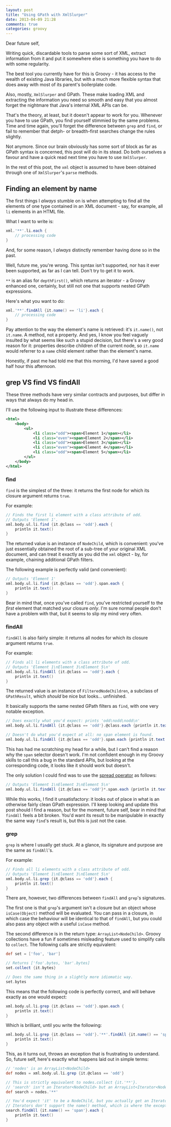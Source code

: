 ```yaml
---
layout: post
title: "Using GPath with XmlSlurper"
date: 2013-04-09 21:28
comments: true
categories: groovy
---
```

Dear future self,

Writing quick, discardable tools to parse some sort of XML, extract information from it and put it somewhere else is something you have to do with some regularity.

The best tool you currently have for this is Groovy - it has access to the wealth of existing Java libraries, but with a much more flexible syntax that does away with most of its parent's boilerplate code.

Also, mostly, `XmlSlurper` and GPath. These make loading XML and extracting the information you need so smooth and easy that you almost forget the nightmare that Java's internal XML APIs can be.

That's the theory, at least, but it doesn't appear to work for you. Whenever you have to use GPath, you find yourself stimmied by the same problems. Time and time again, you'll forget the difference between `grep` and `find`, or fail to remember that detph- or breadth-first searches change the rules slightly.

Not anymore. Since our brain obviously has some sort of block as far as GPath syntax is concerned, this post will do in its stead. Do both ourselves a favour and have a quick read next time you have to use `XmlSlurper`.

<!-- more -->

In the rest of this post, the `xml` object is assumed to have been obtained through one of `XmlSlurper`'s `parse` methods.

## Finding an element by name

The first things I *always* stumble on is when attempting to find all the elements of one type contained in an XML document - say, for example, all `li` elements in an HTML file.

What I want to write is:
```groovy
xml.'**'.li.each {
    // processing code
}
```

And, for some reason, I *always* distinctly remember having done so in the past.

Well, future me, you're wrong. This syntax isn't supported, nor has it ever been supported, as far as I can tell. Don't try to get it to work.

`**` is an alias for `depthFirst()`, which returns an iterator - a Groovy enhanced one, certainly, but still not one that supports nested GPath expressions.

Here's what you want to do:

```groovy
xml.'**'.findAll {it.name() == 'li'}.each {
    // processing code
}
```

Pay attention to the way the element's name is retrieved: it's `it.name()`, not `it.name`. A method, not a property. And yes, I know you feel vaguely insulted by what seems like such a stupid decision, but there's a very good reason for it: properties describe children of the current node, so `it.name` would referrer to a `name` child element rather than the element's name.

Honestly, if past me had told me that this morning, I'd have saved a good half hour this afternoon.

## grep VS find VS findAll

These three methods have very similar contracts and purposes, but differ in ways that always do my head in.

I'll use the following input to illustrate these differences:
```xml
<html>
    <body>
        <ul>
            <li class="odd"><span>Element 1</span></li>
            <li class="even"><span>Element 2</span></li>
            <li class="odd"><span>Element 3</span></li>
            <li class="even"><span>Element 4</span></li>
            <li class="odd"><span>Element 5</span></li>
        </ul>
    </body>
</html>
```


### find
`find` is the simplest of the three: it returns the first node for which its closure argument returns `true`.

For example:
```groovy
// Finds the first li element with a class attribute of odd.
// Outputs 'Element 1'.
xml.body.ul.li.find {it.@class == 'odd'}.each {
    println it.text()
}
```

The returned value is an instance of `NodeChild`, which is convenient: you've just essentially obtained the root of a sub-tree of your original XML document, and can treat it exactly as you did the `xml` object - by, for example, chaining additional GPath filters.

The following example is perfectly valid (and convenient):
```groovy
// Outputs 'Element 1'
xml.body.ul.li.find {it.@class == 'odd'}.span.each {
    println it.text()
}
```

Bear in mind that, once you've called `find`, you've restricted yourself to the *first* element that matched your closure *only*. I'm sure normal people don't have a problem with that, but it seems to slip my mind very often.

### findAll
`findAll` is also fairly simple: it returns all nodes for which its closure argument returns `true`.

For example:
```groovy
// Finds all li elements with a class attribute of odd.
// Outputs 'Element 1\nElement 3\nElement 5\n'
xml.body.ul.li.findAll {it.@class == 'odd'}.each {
    println it.text()
}
```

The returned value is an instance of `FilteredNodeChildren`, a subclass of `GPathResult`, which *should* be nice but looks... unfinished.

It basically supports the same nested GPath filters as `find`, with one very notable exception.
```groovy
// Does exactly what you'd expect: prints 'odd\nodd\nodd\n'
xml.body.ul.li.findAll {it.@class == 'odd'}.@class.each {println it.text()}

// Doesn't do what you'd expect at all: no span element is found.
xml.body.ul.li.findAll {it.@class == 'odd'}.span.each {println it.text()}
```

This has had me scratching my head for a while, but I can't find a reason why the `span` selector doesn't work. I'm not confident enough in my Groovy skills to call this a bug in the standard APIs, but looking at the corresponding code, it looks like it should work but doesn't.

The only solution I could find was to use the [spread operator](http://groovy.codehaus.org/Operators#Operators-SpreadOperator) as follows:
```groovy
// Outputs 'Element 1\nElement 3\nElement 5\n'
xml.body.ul.li.findAll {it.@class == 'odd'}*.span.each {println it.text()}
```

While this works, I find it unsatisfactory: it looks out of place in what is an otherwise fairly clean GPath expression. I'll keep looking and update this post should I find a reason, but for the moment, future self, bear in mind that `findAll` feels a bit broken. You'd want its result to be manipulable in exactly the same way `find`'s result is, but this is just not the case.


### grep
`grep` is where I usually get stuck. At a glance, its signature and purpose are the same as `findAll`'s.

For example:
```groovy
// Finds all li elements with a class attribute of odd.
// Outputs 'Element 1\nElement 3\nElement 5\n'
xml.body.ul.li.grep {it.@class == 'odd'}.each {
    println it.text()
}
```

There are, however, two differences between `findAll` and `grep`'s signatures.

The first one is that `grep`'s argument isn't a closure but an object whose `isCase(Object)` method will be evaluated. You can pass in a closure, in which case the behaviour will be identical to that of `findAll`, but you could also pass any object with a useful `isCase` method.

The second difference is in the return type: `ArrayList<NodeChild>`. Groovy collections have a fun if sometimes misleading feature used to simplify calls to `collect`. The following calls are strictly equivalent:
```groovy
def set = ['foo', 'bar']

// Returns ['foo'.bytes, 'bar'.bytes]
set.collect {it.bytes}

// Does the same thing in a slightly more idiomatic way.
set.bytes
```

This means that the following code is perfectly correct, and will behave exactly as one would expect:
```groovy
xml.body.ul.li.grep {it.@class == 'odd'}.span.each {
    println it.text()
}
```

Which is brilliant, until you write the following:
```groovy
xml.body.ul.li.grep {it.@class == 'odd'}.'**'.findAll {it.name() == 'span'}.each {
    println it.text()
}
```
This, as it turns out, throws an exception that is frustrating to understand. So, future self, here's exactly what happens laid out in simple terms:
```groovy
// 'nodes' is an ArrayList<NodeChild>
def nodes = xml.body.ul.li.grep {it.@class == 'odd'}

// This is strictly equivalent to nodes.collect {it.'**'}.
// 'search' isn't an Iterator<NodeChild> but an ArrayList<Iterator<NodeChild>>
def search = nodes.'**'

// You'd expect 'it' to be a NodeChild, but you actually get an Iterator<NodeChild>.
// Iterators don't support the name() method, which is where the exception is raised.
search.findAll {it.name() == 'span'}.each {
    println it.text()
}
```
